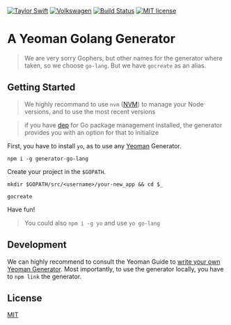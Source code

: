 [![Taylor Swift](https://img.shields.io/badge/secured%20by-taylor%20swift-brightgreen.svg)](https://twitter.com/SwiftOnSecurity)
[![Volkswagen](https://auchenberg.github.io/volkswagen/volkswargen_ci.svg?v=1)](https://github.com/auchenberg/volkswagen)
[![Build Status](https://travis-ci.org/katallaxie/generator-go-create.svg?branch=master)](https://travis-ci.org/katallaxie/generator-go-create)
[![MIT license](http://img.shields.io/badge/license-MIT-brightgreen.svg)](http://opensource.org/licenses/MIT)

# A Yeoman Golang Generator

> We are very sorry Gophers, but other names for the generator where taken, so we choose `go-lang`. But we have `gocreate` as an alias.

## Getting Started

> We highly recommand to use `nvm` ([NVM](https://github.com/creationix/nvm)) to manage your Node versions, and to use the most recent versions

> if you have [dep](https://github.com/golang/dep) for Go package management installed, the generator provides you with an option for that to initialize

First, you have to install `yo`, as to use any [Yeoman](http://yeoman.io/) Generator. 

```
npm i -g generator-go-lang
```

Create your project in the `$GOPATH`.

```
mkdir $GOPATH/src/<username>/your-new_app && cd $_
```

```
gocreate
```

Have fun!

> You could also `npm i -g yo` and use `yo go-lang`

## Development

We can highly recommend to consult the Yeoman Guide to [write your own Yeoman Generator](http://yeoman.io/authoring/). Most importantly, to use the generator locally, you have to `npm link` the generator.

## License
[MIT](/LICENSE)
